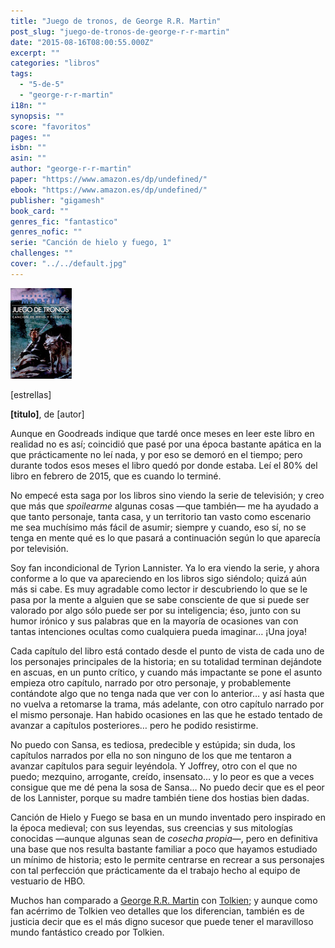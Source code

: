 ```yaml
---
title: "Juego de tronos, de George R.R. Martin"
post_slug: "juego-de-tronos-de-george-r-r-martin"
date: "2015-08-16T08:00:55.000Z"
excerpt: ""
categories: "libros"
tags: 
  - "5-de-5"
  - "george-r-r-martin"
i18n: ""
synopsis: ""
score: "favoritos"
pages: ""
isbn: ""
asin: ""
author: "george-r-r-martin"
paper: "https://www.amazon.es/dp/undefined/"
ebook: "https://www.amazon.es/dp/undefined/"
publisher: "gigamesh"
book_card: ""
genres_fic: "fantastico"
genres_nofic: ""
serie: "Canción de hielo y fuego, 1"
challenges: ""
cover: "../../default.jpg"
---
```


![[titulo-foto]](images/juego-tronos-p.jpg)

\[estrellas\]

**\[titulo\]**, de \[autor\]

Aunque en Goodreads indique que tardé once meses en leer este libro en realidad no es así; coincidió que pasé por una época bastante apática en la que prácticamente no leí nada, y por eso se demoró en el tiempo; pero durante todos esos meses el libro quedó por donde estaba. Leí el 80% del libro en febrero de 2015, que es cuando lo terminé.

No empecé esta saga por los libros sino viendo la serie de televisión; y creo que más que _spoilearme_ algunas cosas —que también— me ha ayudado a que tanto personaje, tanta casa, y un territorio tan vasto como escenario me sea muchísimo más fácil de asumir; siempre y cuando, eso sí, no se tenga en mente qué es lo que pasará a continuación según lo que aparecía por televisión.

Soy fan incondicional de Tyrion Lannister. Ya lo era viendo la serie, y ahora conforme a lo que va apareciendo en los libros sigo siéndolo; quizá aún más si cabe. Es muy agradable como lector ir descubriendo lo que se le pasa por la mente a alguien que se sabe consciente de que si puede ser valorado por algo sólo puede ser por su inteligencia; éso, junto con su humor irónico y sus palabras que en la mayoría de ocasiones van con tantas intenciones ocultas como cualquiera pueda imaginar… ¡Una joya!

Cada capítulo del libro está contado desde el punto de vista de cada uno de los personajes principales de la historia; en su totalidad terminan dejándote en ascuas, en un punto crítico, y cuando más impactante se pone el asunto empieza otro capítulo, narrado por otro personaje, y probablemente contándote algo que no tenga nada que ver con lo anterior… y así hasta que no vuelva a retomarse la trama, más adelante, con otro capítulo narrado por el mismo personaje. Han habido ocasiones en las que he estado tentado de avanzar a capítulos posteriores… pero he podido resistirme.

No puedo con Sansa, es tediosa, predecible y estúpida; sin duda, los capítulos narrados por ella no son ninguno de los que me tentaron a avanzar capítulos para seguir leyéndola. Y Joffrey, otro con el que no puedo; mezquino, arrogante, creído, insensato… y lo peor es que a veces consigue que me dé pena la sosa de Sansa… No puedo decir que es el peor de los Lannister, porque su madre también tiene dos hostias bien dadas.

Canción de Hielo y Fuego se basa en un mundo inventado pero inspirado en la época medieval; con sus leyendas, sus creencias y sus mitologías conocidas —aunque algunas sean de _cosecha propia_—, pero en definitiva una base que nos resulta bastante familiar a poco que hayamos estudiado un mínimo de historia; esto le permite centrarse en recrear a sus personajes con tal perfección que prácticamente da el trabajo hecho al equipo de vestuario de HBO.

Muchos han comparado a [George R.R. Martin](http://www.goodreads.com/author/show/346732.George_R_R__Martin "George R.R. Martin") con [Tolkien](http://www.goodreads.com/author/show/656983.J_R_R__Tolkien "J.R.R. Tolkien"); y aunque como fan acérrimo de Tolkien veo detalles que los diferencian, también es de justicia decir que es el más digno sucesor que puede tener el maravilloso mundo fantástico creado por Tolkien.
